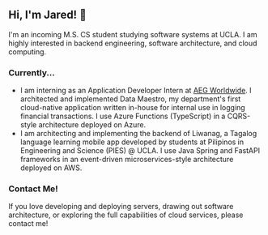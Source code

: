 ## Hi, I'm Jared! 👋
I'm an incoming M.S. CS student studying software systems at UCLA. I am highly interested in backend engineering, software architecture, and cloud computing.

### Currently...
- I am interning as an Application Developer Intern at [AEG Worldwide](https://aegworldwide.com/). I architected and implemented Data Maestro, my department's first cloud-native application written in-house for internal use in logging financial transactions. I use Azure Functions (TypeScript) in a CQRS-style architecture deployed on Azure.
- I am architecting and implementing the backend of Liwanag, a Tagalog language learning mobile app developed by students at Pilipinos in Engineering and Science (PIES) @ UCLA. I use Java Spring and FastAPI frameworks in an event-driven microservices-style architecture deployed on AWS.

### Contact Me!
If you love developing and deploying servers, drawing out software architecture, or exploring the full capabilities of cloud services, please contact me!

<!--
**Jared-Velasquez/Jared-Velasquez** is a ✨ _special_ ✨ repository because its `README.md` (this file) appears on your GitHub profile.

Here are some ideas to get you started:

- 🔭 I’m currently working on ...
- 🌱 I’m currently learning ...
- 👯 I’m looking to collaborate on ...
- 🤔 I’m looking for help with ...
- 💬 Ask me about ...
- 📫 How to reach me: ...
- 😄 Pronouns: ...
- ⚡ Fun fact: ...
-->
